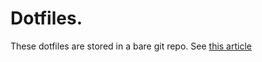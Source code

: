 # Dotfiles.

These dotfiles are stored in a bare git repo.
See [this article](https://www.atlassian.com/git/tutorials/dotfiles)
